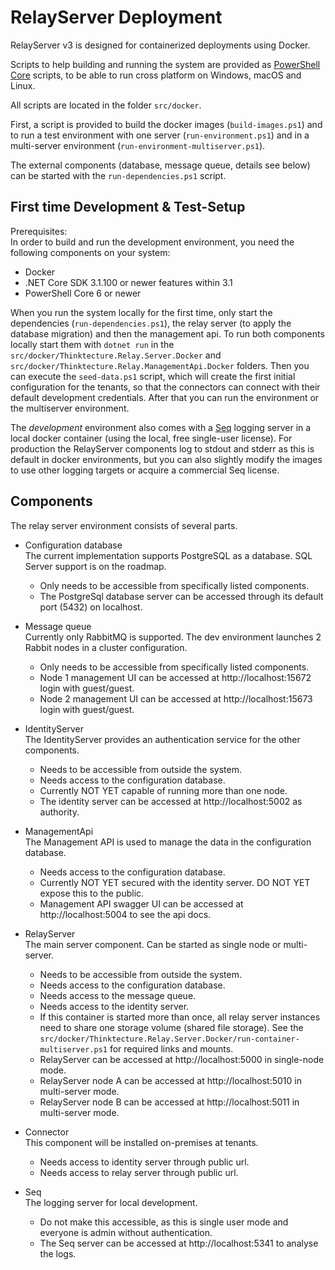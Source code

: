 # RelayServer Deployment

RelayServer v3 is designed for containerized deployments using Docker.

Scripts to help building and running the system are provided as [PowerShell Core](https://github.com/powershell/powershell) scripts, to be
able to run cross platform on Windows, macOS and Linux.

All scripts are located in the folder `src/docker`.

First, a script is provided to build the docker images (`build-images.ps1`) and to run a test environment with one server
(`run-environment.ps1`) and in a multi-server environment (`run-environment-multiserver.ps1`).

The external components (database, message queue, details see below) can be started with the `run-dependencies.ps1` script.

## First time Development & Test-Setup

Prerequisites:  
In order to build and run the development environment, you need the following components on your system:
- Docker
- .NET Core SDK 3.1.100 or newer features within 3.1
- PowerShell Core 6 or newer

When you run the system locally for the first time, only start the dependencies (`run-dependencies.ps1`), the relay server (to apply the
database migration) and then the management api. To run both components locally start them with `dotnet run` in the
`src/docker/Thinktecture.Relay.Server.Docker` and `src/docker/Thinktecture.Relay.ManagementApi.Docker` folders. Then you can execute the
`seed-data.ps1` script, which will create the first initial configuration for the tenants, so that the connectors can connect with their
default development credentials. After that you can run the environment or the multiserver environment.

The _development_ environment also comes with a [Seq](https://datalust.co/seq) logging server in a local docker container (using the local,
free single-user license). For production the RelayServer components log to stdout and stderr as this is default in docker environments, but
you can also slightly modify the images to use other logging targets or acquire a commercial Seq license.

## Components

The relay server environment consists of several parts.

- Configuration database  
  The current implementation supports PostgreSQL as a database. SQL Server support is on the roadmap.

  - Only needs to be accessible from specifically listed components.
  - The PostgreSql database server can be accessed through its default port (5432) on localhost.

- Message queue  
  Currently only RabbitMQ is supported. The dev environment launches 2 Rabbit nodes in a cluster configuration.

  - Only needs to be accessible from specifically listed components.
  - Node 1 management UI can be accessed at http://localhost:15672 login with guest/guest.
  - Node 2 management UI can be accessed at http://localhost:15673 login with guest/guest.

- IdentityServer  
  The IdentityServer provides an authentication service for the other components.

  - Needs to be accessible from outside the system.
  - Needs access to the configuration database.
  - Currently NOT YET capable of running more than one node.
  - The identity server can be accessed at http://localhost:5002 as authority.

- ManagementApi  
  The Management API is used to manage the data in the configuration database.

  - Needs access to the configuration database.
  - Currently NOT YET secured with the identity server. DO NOT YET expose this to the public.
  - Management API swagger UI can be accessed at http://localhost:5004 to see the api docs.

- RelayServer  
  The main server component. Can be started as single node or multi-server.

  - Needs to be accessible from outside the system.
  - Needs access to the configuration database.
  - Needs access to the message queue.
  - Needs access to the identity server.
  - If this container is started more than once, all relay server instances need to share one storage volume (shared file storage). See the
    `src/docker/Thinktecture.Relay.Server.Docker/run-container-multiserver.ps1` for required links and mounts.
  - RelayServer can be accessed at http://localhost:5000 in single-node mode.
  - RelayServer node A can be accessed at http://localhost:5010 in multi-server mode.
  - RelayServer node B can be accessed at http://localhost:5011 in multi-server mode.

- Connector  
  This component will be installed on-premises at tenants.
  - Needs access to identity server through public url.
  - Needs access to relay server through public url.

- Seq  
  The logging server for local development.

  - Do not make this accessible, as this is single user mode and everyone is admin without authentication.
  - The Seq server can be accessed at http://localhost:5341 to analyse the logs.

